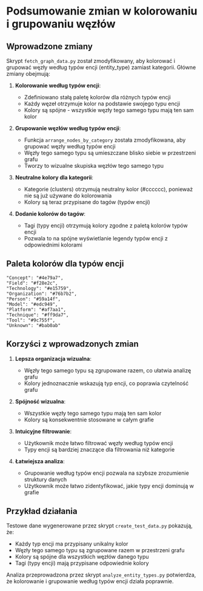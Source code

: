 # Podsumowanie zmian w kolorowaniu i grupowaniu węzłów

## Wprowadzone zmiany

Skrypt `fetch_graph_data.py` został zmodyfikowany, aby kolorować i grupować węzły według typów encji (entity_type) zamiast kategorii. Główne zmiany obejmują:

1. **Kolorowanie według typów encji**:
   - Zdefiniowano stałą paletę kolorów dla różnych typów encji
   - Każdy węzeł otrzymuje kolor na podstawie swojego typu encji
   - Kolory są spójne - wszystkie węzły tego samego typu mają ten sam kolor

2. **Grupowanie węzłów według typów encji**:
   - Funkcja `arrange_nodes_by_category` została zmodyfikowana, aby grupować węzły według typów encji
   - Węzły tego samego typu są umieszczane blisko siebie w przestrzeni grafu
   - Tworzy to wizualne skupiska węzłów tego samego typu

3. **Neutralne kolory dla kategorii**:
   - Kategorie (clusters) otrzymują neutralny kolor (#cccccc), ponieważ nie są już używane do kolorowania
   - Kolory są teraz przypisane do tagów (typów encji)

4. **Dodanie kolorów do tagów**:
   - Tagi (typy encji) otrzymują kolory zgodne z paletą kolorów typów encji
   - Pozwala to na spójne wyświetlanie legendy typów encji z odpowiednimi kolorami

## Paleta kolorów dla typów encji

```
"Concept": "#4e79a7",
"Field": "#f28e2c",
"Technology": "#e15759",
"Organization": "#76b7b2",
"Person": "#59a14f",
"Model": "#edc949",
"Platform": "#af7aa1",
"Technique": "#ff9da7",
"Tool": "#9c755f",
"Unknown": "#bab0ab"
```

## Korzyści z wprowadzonych zmian

1. **Lepsza organizacja wizualna**:
   - Węzły tego samego typu są zgrupowane razem, co ułatwia analizę grafu
   - Kolory jednoznacznie wskazują typ encji, co poprawia czytelność grafu

2. **Spójność wizualna**:
   - Wszystkie węzły tego samego typu mają ten sam kolor
   - Kolory są konsekwentnie stosowane w całym grafie

3. **Intuicyjne filtrowanie**:
   - Użytkownik może łatwo filtrować węzły według typów encji
   - Typy encji są bardziej znaczące dla filtrowania niż kategorie

4. **Łatwiejsza analiza**:
   - Grupowanie według typów encji pozwala na szybsze zrozumienie struktury danych
   - Użytkownik może łatwo zidentyfikować, jakie typy encji dominują w grafie

## Przykład działania

Testowe dane wygenerowane przez skrypt `create_test_data.py` pokazują, że:
- Każdy typ encji ma przypisany unikalny kolor
- Węzły tego samego typu są zgrupowane razem w przestrzeni grafu
- Kolory są spójne dla wszystkich węzłów danego typu
- Tagi (typy encji) mają przypisane odpowiednie kolory

Analiza przeprowadzona przez skrypt `analyze_entity_types.py` potwierdza, że kolorowanie i grupowanie według typów encji działa poprawnie. 